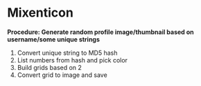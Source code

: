 # Mixenticon

**Procedure: Generate random profile image/thumbnail based on username/some unique strings**

1. Convert unique string to MD5 hash
2. List numbers from hash and pick color
3. Build grids based on 2
4. Convert grid to image and save
